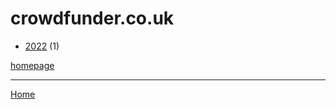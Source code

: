 # crowdfunder.co.uk

  * [2022](./crowdfunder-co-uk-2022.md) (1)

[homepage](https://www.crowdfunder.co.uk/)

----

[Home](../index.md)
